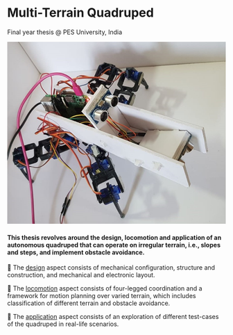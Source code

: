 # Multi-Terrain Quadruped
Final year thesis @ PES University, India

<p align="center">
  <img src="figures/mtq.jpg">
</p>

#### This thesis revolves around the design, locomotion and application of an autonomous quadruped that can operate on irregular terrain, i.e., slopes and steps, and implement obstacle avoidance.

:mechanical_leg: The [design](/Design) aspect consists of mechanical configuration, structure and construction, and
mechanical and electronic layout.

:mechanical_leg: The [locomotion](/Locomotion) aspect consists of four-legged coordination and a framework for motion
planning over varied terrain, which includes classification of different terrain and obstacle
avoidance.

:mechanical_leg: The [application](/Application) aspect consists of an exploration of different test-cases of the quadruped
in real-life scenarios.
